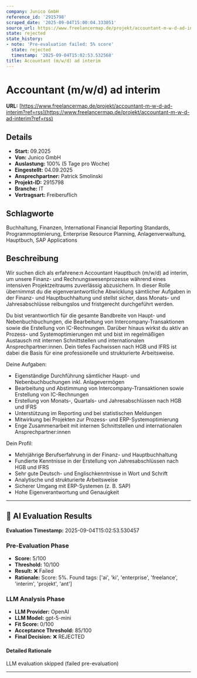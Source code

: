 ```yaml
---
company: Junico GmbH
reference_id: '2915798'
scraped_date: '2025-09-04T15:00:04.333051'
source_url: https://www.freelancermap.de/projekt/accountant-m-w-d-ad-interim?ref=rss
state: rejected
state_history:
- note: 'Pre-evaluation failed: 5% score'
  state: rejected
  timestamp: '2025-09-04T15:02:53.532568'
title: Accountant (m/w/d) ad interim
---
```



# Accountant (m/w/d) ad interim
**URL:** [https://www.freelancermap.de/projekt/accountant-m-w-d-ad-interim?ref=rss](https://www.freelancermap.de/projekt/accountant-m-w-d-ad-interim?ref=rss)
## Details
- **Start:** 09.2025
- **Von:** Junico GmbH
- **Auslastung:** 100% (5 Tage pro Woche)
- **Eingestellt:** 04.09.2025
- **Ansprechpartner:** Patrick Smolinski
- **Projekt-ID:** 2915798
- **Branche:** IT
- **Vertragsart:** Freiberuflich

## Schlagworte
Buchhaltung, Finanzen, International Financial Reporting Standards, Programmoptimierung, Enterprise Resource Planning, Anlagenverwaltung, Hauptbuch, SAP Applications

## Beschreibung
Wir suchen dich als erfahrene:n Accountant Hauptbuch (m/w/d) ad interim, um unsere Finanz- und Rechnungswesenprozesse während eines intensiven Projektzeitraums zuverlässig abzusichern. In dieser Rolle übernimmst du die eigenverantwortliche Abwicklung sämtlicher Aufgaben in der Finanz- und Hauptbuchhaltung und stellst sicher, dass Monats- und Jahresabschlüsse reibungslos und fristgerecht durchgeführt werden.

Du bist verantwortlich für die gesamte Bandbreite von Haupt- und Nebenbuchbuchungen, die Bearbeitung von Intercompany-Transaktionen sowie die Erstellung von IC-Rechnungen. Darüber hinaus wirkst du aktiv an Prozess- und Systemoptimierungen mit und bist im regelmäßigen Austausch mit internen Schnittstellen und internationalen Ansprechpartner:innen. Dein tiefes Fachwissen nach HGB und IFRS ist dabei die Basis für eine professionelle und strukturierte Arbeitsweise.

Deine Aufgaben:

- Eigenständige Durchführung sämtlicher Haupt- und Nebenbuchbuchungen inkl. Anlagevermögen
- Bearbeitung und Abstimmung von Intercompany-Transaktionen sowie Erstellung von IC-Rechnungen
- Erstellung von Monats-, Quartals- und Jahresabschlüssen nach HGB und IFRS
- Unterstützung im Reporting und bei statistischen Meldungen
- Mitwirkung bei Projekten zur Prozess- und ERP-Systemoptimierung
- Enge Zusammenarbeit mit internen Schnittstellen und internationalen Ansprechpartner:innen

Dein Profil:

- Mehrjährige Berufserfahrung in der Finanz- und Hauptbuchhaltung
- Fundierte Kenntnisse in der Erstellung von Jahresabschlüssen nach HGB und IFRS
- Sehr gute Deutsch- und Englischkenntnisse in Wort und Schrift
- Analytische und strukturierte Arbeitsweise
- Sicherer Umgang mit ERP-Systemen (z. B. SAP)
- Hohe Eigenverantwortung und Genauigkeit

---

## 🤖 AI Evaluation Results

**Evaluation Timestamp:** 2025-09-04T15:02:53.530457

### Pre-Evaluation Phase
- **Score:** 5/100
- **Threshold:** 10/100
- **Result:** ❌ Failed
- **Rationale:** Score: 5%. Found tags: ['ai', 'ki', 'enterprise', 'freelance', 'interim', 'projekt', 'ant']

### LLM Analysis Phase
- **LLM Provider:** OpenAI
- **LLM Model:** gpt-5-mini
- **Fit Score:** 0/100
- **Acceptance Threshold:** 85/100
- **Final Decision:** ❌ REJECTED

#### Detailed Rationale
LLM evaluation skipped (failed pre-evaluation)

---
